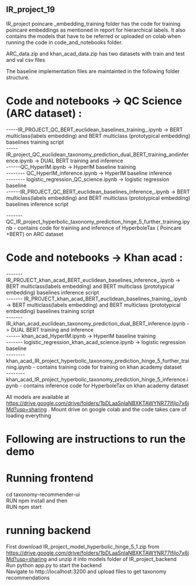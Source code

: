 ## IR_project_19

IR_project poincare _embedding_training folder has the code for training poincare embeddings as mentioned in report for hierarchical labels. 
It also contains the models that have to be referred or uploaded on colab when running the code in code_and_notebooks folder.

ARC_data.zip and khan_acad_data.zip has two datasets with train and test and val csv files

The baseline implementation files are maintainted in the following folder structure.

# Code and notebooks -> QC Science (ARC dataset) :

  -----IR_PROJECT_QC_BERT_euclidean_baselines_training_.ipynb  -> BERT multiclass(labels embedding) and BERT multiclass (prototypical embedding) baselines training script <br />
  -----IR_project_QC_euclidean_taxonomy_prediction_dual_BERT_training_andinference.ipynb -> DUAL BERT training and inference <br />
  ------QC_HyperIM.ipynb  -> HyperIM baseline training <br />
  -------- QC_HyperIM_inference.ipynb -> HyperIM baseline inference <br />
  -------- logistic_regression_QC_science.ipynb -> logistic regression baseline <br />
  ------IR_PROJECT_QC_BERT_euclidean_baselines_inference_.ipynb  -> BERT multiclass(labels embedding) and BERT multiclass (prototypical embedding) baselines inference script <br />
  
  ------- QC_IR_project_hyperbolic_taxonomy_prediction_hinge_5_further_training.ipynb - contains code for training and inference of HyperboleTax ( Poincare +BERT)
on ARC dataset

#  Code and notebooks -> Khan acad :

------- IR_PROJECT_khan_acad_BERT_euclidean_baselines_inference_.ipynb -> BERT multiclass(labels embedding) and BERT multiclass (prototypical embedding) baselines inference script <br />
------- IR_PROJECT_khan_acad_BERT_euclidean_baselines_training_.ipynb -> BERT multiclass(labels embedding) and BERT multiclass (prototypical embedding) baselines training script <br />
------- IR_khan_acad_euclidean_taxonomy_prediction_dual_BERT_inference.ipynb -> DUAL BERT training and inference <br />
------ khan_acad_HyperIM.ipynb  -> HyperIM baseline training <br />
------- logistic_regression_khan_acad_science.ipynb -> logistic regression baseline <br />
--------  khan_acad_IR_project_hyperbolic_taxonomy_prediction_hinge_5_further_training.ipynb - contains training code for training on khan academy dataset <br />
-------- khan_acad_IR_project_hyperbolic_taxonomy_prediction_hinge_5_inference.ipynb - contains inference code for HyperboleTax on khan academy dataset <br />


All models are available at https://drive.google.com/drive/folders/1bDLaaSnlaNBXKTAWYNR77Ifjlo7x6jMd?usp=sharing . Mount drive on google colab and the code takes care of loading everything

# Following are instructions to run the demo
# Running frontend

cd taxonomy-recommender-ui <br />
RUN npm install and then  <br />
RUN npm start   <br />

# running backend
First download IR_project_model_hyperbolic_hinge_5_1.zip  from https://drive.google.com/drive/folders/1bDLaaSnlaNBXKTAWYNR77Ifjlo7x6jMd?usp=sharing  and unzip it into models folder of IR_project_backend  <br />
Run python app.py to start the backend   <br />
Navigate to http://localhost:3200 and upload files to get taxonomy recommendations   <br />

